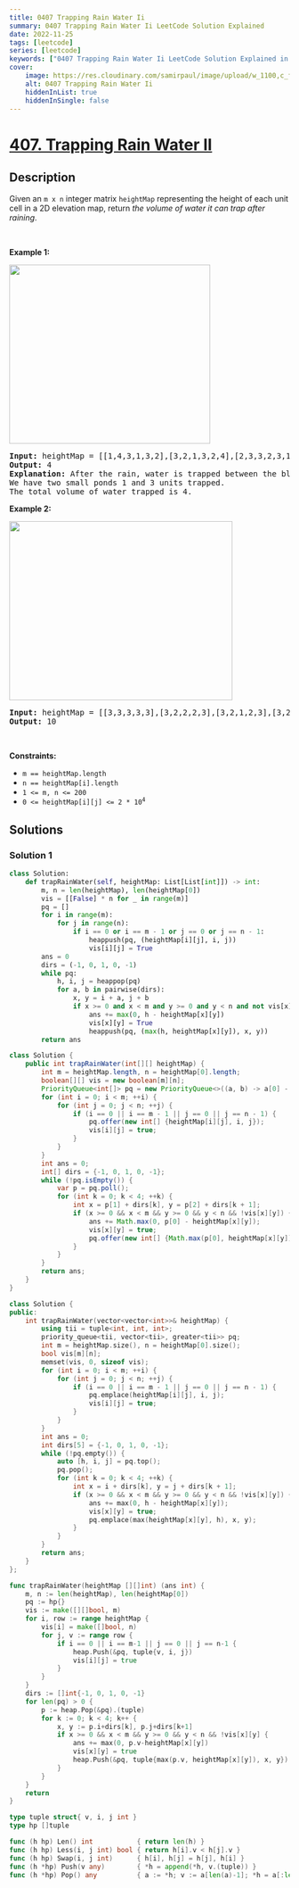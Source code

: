 ```yaml
---
title: 0407 Trapping Rain Water Ii
summary: 0407 Trapping Rain Water Ii LeetCode Solution Explained
date: 2022-11-25
tags: [leetcode]
series: [leetcode]
keywords: ["0407 Trapping Rain Water Ii LeetCode Solution Explained in all languages", "0407 Trapping Rain Water Ii", "LeetCode", "leetcode solution in Python3 C++ Java Go PHP Ruby Swift TypeScript Rust C# JavaScript C", "GeeksforGeeks", "InterviewBit", "Coding Ninjas", "HackerRank", "HackerEarth", "CodeChef", "TopCoder", "AlgoExpert", "freeCodeCamp", "Codeforces", "GitHub", "AtCoder", "Samir Paul"]
cover:
    image: https://res.cloudinary.com/samirpaul/image/upload/w_1100,c_fit,co_rgb:FFFFFF,l_text:Arial_75_bold:0407 Trapping Rain Water Ii - Solution Explained/problem-solving.webp
    alt: 0407 Trapping Rain Water Ii
    hiddenInList: true
    hiddenInSingle: false
---
```



# [407. Trapping Rain Water II](https://leetcode.com/problems/trapping-rain-water-ii)


## Description

<p>Given an <code>m x n</code> integer matrix <code>heightMap</code> representing the height of each unit cell in a 2D elevation map, return <em>the volume of water it can trap after raining</em>.</p>

<p>&nbsp;</p>
<p><strong class="example">Example 1:</strong></p>
<img alt="" src="https://spcdn.pages.dev/leetcode/problems/0407.Trapping%20Rain%20Water%20II/images/trap1-3d.jpg" style="width: 361px; height: 321px;" />
<pre>
<strong>Input:</strong> heightMap = [[1,4,3,1,3,2],[3,2,1,3,2,4],[2,3,3,2,3,1]]
<strong>Output:</strong> 4
<strong>Explanation:</strong> After the rain, water is trapped between the blocks.
We have two small ponds 1 and 3 units trapped.
The total volume of water trapped is 4.
</pre>

<p><strong class="example">Example 2:</strong></p>
<img alt="" src="https://spcdn.pages.dev/leetcode/problems/0407.Trapping%20Rain%20Water%20II/images/trap2-3d.jpg" style="width: 401px; height: 321px;" />
<pre>
<strong>Input:</strong> heightMap = [[3,3,3,3,3],[3,2,2,2,3],[3,2,1,2,3],[3,2,2,2,3],[3,3,3,3,3]]
<strong>Output:</strong> 10
</pre>

<p>&nbsp;</p>
<p><strong>Constraints:</strong></p>

<ul>
	<li><code>m == heightMap.length</code></li>
	<li><code>n == heightMap[i].length</code></li>
	<li><code>1 &lt;= m, n &lt;= 200</code></li>
	<li><code>0 &lt;= heightMap[i][j] &lt;= 2 * 10<sup>4</sup></code></li>
</ul>

## Solutions

### Solution 1

<!-- tabs:start -->

```python
class Solution:
    def trapRainWater(self, heightMap: List[List[int]]) -> int:
        m, n = len(heightMap), len(heightMap[0])
        vis = [[False] * n for _ in range(m)]
        pq = []
        for i in range(m):
            for j in range(n):
                if i == 0 or i == m - 1 or j == 0 or j == n - 1:
                    heappush(pq, (heightMap[i][j], i, j))
                    vis[i][j] = True
        ans = 0
        dirs = (-1, 0, 1, 0, -1)
        while pq:
            h, i, j = heappop(pq)
            for a, b in pairwise(dirs):
                x, y = i + a, j + b
                if x >= 0 and x < m and y >= 0 and y < n and not vis[x][y]:
                    ans += max(0, h - heightMap[x][y])
                    vis[x][y] = True
                    heappush(pq, (max(h, heightMap[x][y]), x, y))
        return ans
```

```java
class Solution {
    public int trapRainWater(int[][] heightMap) {
        int m = heightMap.length, n = heightMap[0].length;
        boolean[][] vis = new boolean[m][n];
        PriorityQueue<int[]> pq = new PriorityQueue<>((a, b) -> a[0] - b[0]);
        for (int i = 0; i < m; ++i) {
            for (int j = 0; j < n; ++j) {
                if (i == 0 || i == m - 1 || j == 0 || j == n - 1) {
                    pq.offer(new int[] {heightMap[i][j], i, j});
                    vis[i][j] = true;
                }
            }
        }
        int ans = 0;
        int[] dirs = {-1, 0, 1, 0, -1};
        while (!pq.isEmpty()) {
            var p = pq.poll();
            for (int k = 0; k < 4; ++k) {
                int x = p[1] + dirs[k], y = p[2] + dirs[k + 1];
                if (x >= 0 && x < m && y >= 0 && y < n && !vis[x][y]) {
                    ans += Math.max(0, p[0] - heightMap[x][y]);
                    vis[x][y] = true;
                    pq.offer(new int[] {Math.max(p[0], heightMap[x][y]), x, y});
                }
            }
        }
        return ans;
    }
}
```

```cpp
class Solution {
public:
    int trapRainWater(vector<vector<int>>& heightMap) {
        using tii = tuple<int, int, int>;
        priority_queue<tii, vector<tii>, greater<tii>> pq;
        int m = heightMap.size(), n = heightMap[0].size();
        bool vis[m][n];
        memset(vis, 0, sizeof vis);
        for (int i = 0; i < m; ++i) {
            for (int j = 0; j < n; ++j) {
                if (i == 0 || i == m - 1 || j == 0 || j == n - 1) {
                    pq.emplace(heightMap[i][j], i, j);
                    vis[i][j] = true;
                }
            }
        }
        int ans = 0;
        int dirs[5] = {-1, 0, 1, 0, -1};
        while (!pq.empty()) {
            auto [h, i, j] = pq.top();
            pq.pop();
            for (int k = 0; k < 4; ++k) {
                int x = i + dirs[k], y = j + dirs[k + 1];
                if (x >= 0 && x < m && y >= 0 && y < n && !vis[x][y]) {
                    ans += max(0, h - heightMap[x][y]);
                    vis[x][y] = true;
                    pq.emplace(max(heightMap[x][y], h), x, y);
                }
            }
        }
        return ans;
    }
};
```

```go
func trapRainWater(heightMap [][]int) (ans int) {
	m, n := len(heightMap), len(heightMap[0])
	pq := hp{}
	vis := make([][]bool, m)
	for i, row := range heightMap {
		vis[i] = make([]bool, n)
		for j, v := range row {
			if i == 0 || i == m-1 || j == 0 || j == n-1 {
				heap.Push(&pq, tuple{v, i, j})
				vis[i][j] = true
			}
		}
	}
	dirs := []int{-1, 0, 1, 0, -1}
	for len(pq) > 0 {
		p := heap.Pop(&pq).(tuple)
		for k := 0; k < 4; k++ {
			x, y := p.i+dirs[k], p.j+dirs[k+1]
			if x >= 0 && x < m && y >= 0 && y < n && !vis[x][y] {
				ans += max(0, p.v-heightMap[x][y])
				vis[x][y] = true
				heap.Push(&pq, tuple{max(p.v, heightMap[x][y]), x, y})
			}
		}
	}
	return
}

type tuple struct{ v, i, j int }
type hp []tuple

func (h hp) Len() int           { return len(h) }
func (h hp) Less(i, j int) bool { return h[i].v < h[j].v }
func (h hp) Swap(i, j int)      { h[i], h[j] = h[j], h[i] }
func (h *hp) Push(v any)        { *h = append(*h, v.(tuple)) }
func (h *hp) Pop() any          { a := *h; v := a[len(a)-1]; *h = a[:len(a)-1]; return v }
```

<!-- tabs:end -->

<!-- end -->
